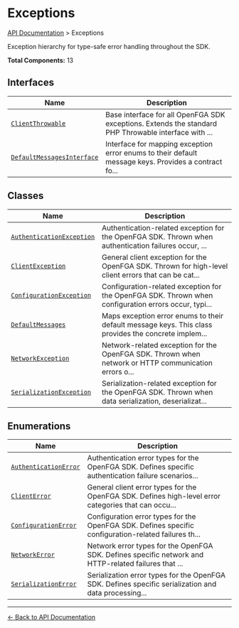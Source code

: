 # Exceptions

[API Documentation](../README.md) > Exceptions

Exception hierarchy for type-safe error handling throughout the SDK.

**Total Components:** 13

## Interfaces

| Name | Description |
|------|-------------|
| [`ClientThrowable`](./ClientThrowable.md) | Base interface for all OpenFGA SDK exceptions. Extends the standard PHP Throwable interface with ... |
| [`DefaultMessagesInterface`](./DefaultMessagesInterface.md) | Interface for mapping exception error enums to their default message keys. Provides a contract fo... |

## Classes

| Name | Description |
|------|-------------|
| [`AuthenticationException`](./AuthenticationException.md) | Authentication-related exception for the OpenFGA SDK. Thrown when authentication failures occur, ... |
| [`ClientException`](./ClientException.md) | General client exception for the OpenFGA SDK. Thrown for high-level client errors that can be cat... |
| [`ConfigurationException`](./ConfigurationException.md) | Configuration-related exception for the OpenFGA SDK. Thrown when configuration errors occur, typi... |
| [`DefaultMessages`](./DefaultMessages.md) | Maps exception error enums to their default message keys. This class provides the concrete implem... |
| [`NetworkException`](./NetworkException.md) | Network-related exception for the OpenFGA SDK. Thrown when network or HTTP communication errors o... |
| [`SerializationException`](./SerializationException.md) | Serialization-related exception for the OpenFGA SDK. Thrown when data serialization, deserializat... |

## Enumerations

| Name | Description |
|------|-------------|
| [`AuthenticationError`](./AuthenticationError.md) | Authentication error types for the OpenFGA SDK. Defines specific authentication failure scenarios... |
| [`ClientError`](./ClientError.md) | General client error types for the OpenFGA SDK. Defines high-level error categories that can occu... |
| [`ConfigurationError`](./ConfigurationError.md) | Configuration error types for the OpenFGA SDK. Defines specific configuration-related failures th... |
| [`NetworkError`](./NetworkError.md) | Network error types for the OpenFGA SDK. Defines specific network and HTTP-related failures that ... |
| [`SerializationError`](./SerializationError.md) | Serialization error types for the OpenFGA SDK. Defines specific serialization and data processing... |

---

[← Back to API Documentation](../README.md)
